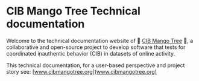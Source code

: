 # CIB Mango Tree Technical documentation

Welcome to the technical documentation website of 🥭 [CIB Mango Tree](www.cibmangotree.org) 🥭, a collaborative and open-source project to develop software that tests for coordinated inauthentic behavior (CIB) in datasets of online activity. 

This technical documentation, for a user-based perspective and project story see: [www.cibmangotree.org](www.cibmangotree.org)